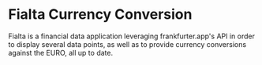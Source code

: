 # Fialta Currency Conversion

Fialta is a financial data application leveraging frankfurter.app's API in order to display several data points, as well as to provide currency conversions against the EURO, all up to date.
